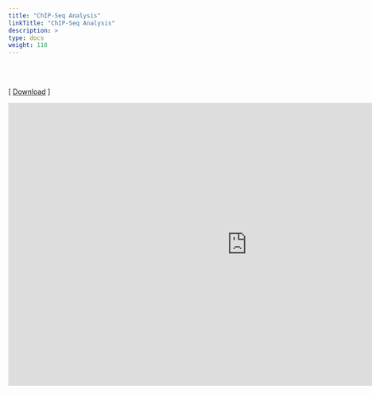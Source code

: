 ```yaml
---
title: "ChIP-Seq Analysis"
linkTitle: "ChIP-Seq Analysis"
description: >
type: docs
weight: 118
---
```


<br></br>

[ [Download](https://docs.google.com/presentation/d/1H5e8s6tSiH0j0he4ZslQWCT7BXR-SBFIx0Mn44oAdzY/edit?usp=sharing) ] 

<iframe src="https://docs.google.com/presentation/d/e/2PACX-1vR_LeFcNDrZaCrz4dp2zGGu1lC371aIm3p6mwPrpM0dv2JRDdJSuPoLC0Jcx8YAg5sZ2giV4gLLx-RU/embed?start=false&loop=false&delayms=60000" frameborder="0" width="960" height="569" allowfullscreen="true" mozallowfullscreen="true" webkitallowfullscreen="true"></iframe>





